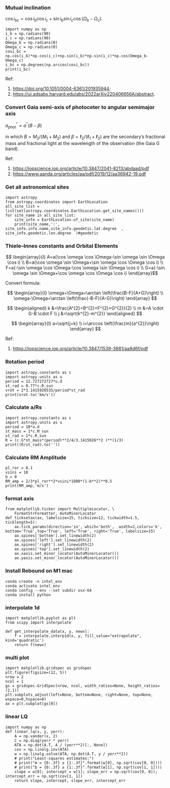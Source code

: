 ### Mutual inclination

$\cos i_{\mathrm{bc}}=\cos i_{\mathrm{b}} \cos i_{\mathrm{c}}+\sin i_{\mathrm{b}} \sin i_{\mathrm{c}} \cos \left(\Omega_{\mathrm{b}}-\Omega_{\mathrm{c}}\right)$.   

```
import numpy as np
i_b = np.radians(90)
i_c = np.radians(90)
Omega_b = np.radians(0)
Omega_c = np.radians(0)
cosi_bc = np.cos(i_b)*np.cos(i_c)+np.sin(i_b)*np.sin(i_c)*np.cos(Omega_b-Omega_c)
i_bc = np.degrees(np.arccos(cosi_bc))
print(i_bc)
```
Ref: 
1. https://doi.org/10.1051/0004-6361/201935944;  
2. https://ui.adsabs.harvard.edu/abs/2022arXiv220406656A/abstract.

### Convert Gaia semi-axis of photoceter to angular semimajor axis

$a_{\mathrm{phot}}^{\prime \prime}=a^{\prime \prime}(B-\beta)$

in which $B=M_{2} /\left(M_{1}+M_{2}\right) \text { and } \beta=\ell_{2} /\left(\ell_{1}+\ell_{2}\right)$ are the secondary’s fractional mass and fractional light at the wavelength of the observation (the Gaia G band). 

Ref:
1. https://iopscience.iop.org/article/10.3847/2041-8213/abdaad/pdf
2. https://www.aanda.org/articles/aa/pdf/2019/12/aa36942-19.pdf
     
     
### Get all astronomical sites

```
import astropy
from astropy.coordinates import EarthLocation
all_site_list = list(set(astropy.coordinates.EarthLocation.get_site_names()))
for site_name in all_site_list:
    site_info = EarthLocation.of_site(site_name)  
    print(site_name,':', site_info.info.name,site_info.geodetic.lat.degree  , site_info.geodetic.lon.degree  )#geodetic
```    
### Thiele–Innes constants and Orbital Elements

$$
\begin{array}{l}
A=a(\cos \omega \cos \Omega-\sin \omega \sin \Omega \cos i) \\
B=a(\cos \omega \sin \Omega+\sin \omega \cos \Omega \cos i) \\
F=a(-\sin \omega \cos \Omega-\cos \omega \sin \Omega \cos i) \\
G=a(-\sin \omega \sin \Omega+\cos \omega \cos \Omega \cos i)
\end{array}$$

Convert formula:

$$
\begin{array}{l}
\omega+\Omega=\arctan \left(\frac{B-F}{A+G}\right) \\
\omega-\Omega=\arctan \left(\frac{-B-F}{A-G}\right)
\end{array}
$$


$$
\begin{aligned}
k &=\frac{A^{2}+B^{2}+F^{2}+G^{2}}{2} \\
m &=A \cdot G-B \cdot F \\
j &=\sqrt{k^{2}-m^{2}}
\end{aligned}
$$

$$
\begin{array}{l}
a=\sqrt{j+k} \\
i=\arccos \left(\frac{m}{a^{2}}\right)
\end{array}
$$

Ref:
1. https://iopscience.iop.org/article/10.3847/1538-3881/aa8d6f/pdf

### Rotation period
```
import astropy.constants as c
import astropy.units as u
period = 12.727272727*u.d
st_rad = 0.77*c.R_sun
vrot = 2*3.1415926535/period*st_rad
print(vrot.to('km/s'))
```

### Calculate a/Rs

```
import astropy.constants as c
import astropy.units as u
period = 10*u.d
st_mass = 1*c.M_sun
st_rad = 1*c.R_sun
R = (c.G*st_mass*(period)**2/4/3.1415926**2 )**(1/3)
print((R/st_rad).to(''))
```
### Calculate RM Amplitude

```
pl_ror = 0.1
vsini = 10
b = 0
RM_amp = 2/3*pl_ror**2*vsini*1000*(1-b**2)**0.5
print(RM_amp,'m/s')
```
### format axis

```
from matplotlib.ticker import MultipleLocator, \
    FormatStrFormatter, AutoMinorLocator
def ticksetax(ax, labelsize=15, ticksize=12, tickwidth=1.5, ticklength=5):
    ax.tick_params(direction='in', which='both',  width=2,colors='k', bottom='True',top='True', left='True', right='True', labelsize=15)
    ax.spines['bottom'].set_linewidth(2)
    ax.spines['left'].set_linewidth(2)
    ax.spines['right'].set_linewidth(2)
    ax.spines['top'].set_linewidth(2)
    ax.xaxis.set_minor_locator(AutoMinorLocator())
    ax.yaxis.set_minor_locator(AutoMinorLocator())
```

### Install Rebound on M1 mac
```
conda create -n intel_env
conda activate intel_env
conda config --env --set subdir osx-64
conda install python
```




### interpolate 1d


```
import matplotlib.pyplot as plt
from scipy import interpolate

def get_interpolate_data(x, y, newx):
    f = interpolate.interp1d(x, y, fill_value="extrapolate", kind='quadratic')
    return f(newx)
```

### multi plot

```
import matplotlib.gridspec as gridspec
plt.figure(figsize=(12, 5))
nrow = 2
ncol = 1
gs = gridspec.GridSpec(nrow, ncol, width_ratios=None, height_ratios=(2,1))
plt.subplots_adjust(left=None, bottom=None, right=None, top=None, wspace=0,hspace=0)
ax = plt.subplot(gs[0])

```


### linear LQ


```
import numpy as np
def linear_lq(x, y, yerr):
    A = np.vander(x, 2)
    C = np.diag(yerr * yerr)
    ATA = np.dot(A.T, A / (yerr**2)[:, None])
    cov = np.linalg.inv(ATA)
    w = np.linalg.solve(ATA, np.dot(A.T, y / yerr**2))
    # print("Least-squares estimates:")
    # print("m = {0:.3f} ± {1:.3f}".format(w[0], np.sqrt(cov[0, 0])))
    # print("b = {0:.3f} ± {1:.3f}".format(w[1], np.sqrt(cov[1, 1])))
    slope = w[0]; intercept = w[1]; slope_err = np.sqrt(cov[0, 0]); intercept_err = np.sqrt(cov[1, 1])
    return slope, intercept, slope_err, intercept_err

```

